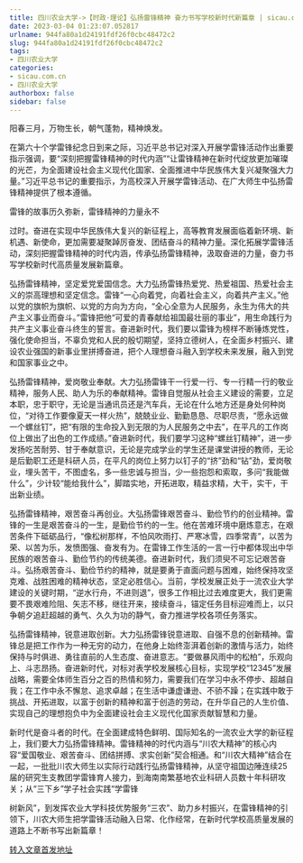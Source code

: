 ```yaml
---
title: 四川农业大学->【时政·理论】弘扬雷锋精神 奋力书写学校新时代新篇章 | sicau.com.cn
date: 2023-03-04 01:23:07.052817
urlname: 944fa80a1d24191fdf26f0cbc48472c2
slug: 944fa80a1d24191fdf26f0cbc48472c2
tags: 
- 四川农业大学
categories:
- sicau.com.cn
- 四川农业大学
authorbox: false
sidebar: false
---
```

阳春三月，万物生长，朝气蓬勃，精神焕发。

在第六十个学雷锋纪念日到来之际，习近平总书记对深入开展学雷锋活动作出重要指示强调，要“深刻把握雷锋精神的时代内涵”“让雷锋精神在新时代绽放更加璀璨的光芒，为全面建设社会主义现代化国家、全面推进中华民族伟大复兴凝聚强大力量。”习近平总书记的重要指示，为高校深入开展学雷锋活动、在广大师生中弘扬雷锋精神提供了根本遵循。

雷锋的故事历久弥新，雷锋精神的力量永不
<!--more-->
过时。奋进在实现中华民族伟大复兴的新征程上，高等教育发展面临着新环境、新机遇、新使命，更加需要凝聚踔厉奋发、团结奋斗的精神力量。深化拓展学雷锋活动，深刻把握雷锋精神的时代内涵，传承弘扬雷锋精神，汲取奋进的力量，奋力书写学校新时代高质量发展新篇章。

弘扬雷锋精神，坚定爱党爱国信念。大力弘扬雷锋热爱党、热爱祖国、热爱社会主义的崇高理想和坚定信念。雷锋“一心向着党，向着社会主义，向着共产主义。”他以党的旗帜为旗帜、以党的方向为方向，“全心全意为人民服务，永生为伟大的共产主义事业而奋斗。”雷锋把他“可爱的青春献给祖国最壮丽的事业”，用生命践行为共产主义事业奋斗终生的誓言。奋进新时代，我们要以雷锋为榜样不断锤炼党性，强化使命担当，不辜负党和人民的殷切期望，坚持立德树人，在全面乡村振兴、建设农业强国的新事业里拼搏奋进，把个人理想奋斗融入到学校未来发展，融入到党和国家事业之中。

弘扬雷锋精神，爱岗敬业奉献。大力弘扬雷锋干一行爱一行、专一行精一行的敬业精神，服务人民、助人为乐的奉献精神。雷锋自觉服从社会主义建设的需要，立足本职，忠于职守，无论是当通讯员还是汽车兵，无论在什么地方还是身处何种岗位，“对待工作要像夏天一样火热”，兢兢业业、勤勤恳恳、尽职尽责，“愿永远做一个螺丝钉”，把“有限的生命投入到无限的为人民服务之中去”，在平凡的工作岗位上做出了出色的工作成绩。”奋进新时代，我们要学习这种“螺丝钉精神”，进一步发扬吃苦耐劳、甘于奉献意识，无论是完成学业的学生还是课堂讲授的教师，无论是后勤职工还是科研人员，在平凡的岗位上努力以钉子的“挤”劲和“钻”劲，爱岗敬业，埋头苦干，不图虚名，多一些忠诚与担当，少一些抱怨和索取，多问“我能做什么”，少计较“能给我什么”，脚踏实地，开拓进取，精益求精，大干，实干，干出新业绩。

弘扬雷锋精神，艰苦奋斗再创业。大弘扬雷锋艰苦奋斗、勤俭节约的创业精神。雷锋的一生是艰苦奋斗的一生，是勤俭节约的一生。他在苦难环境中磨炼意志，在艰苦条件下砥砺品行，“像松树那样，不怕风吹雨打、严寒冰雪，四季常青”，以苦为荣、以苦为乐，发愤图强、奋发有为。在雷锋工作生活的一言一行中都体现出中华民族的艰苦奋斗、勤俭节约的传统美德。奋进新时代，我们须臾不可忘记艰苦奋斗。弘扬艰苦奋斗、勤俭节约的精神，就是要勇于直面问题与困难，始终保持攻坚克难、战胜困难的精神状态，坚定必胜信心。当前，学校发展正处于一流农业大学建设的关键时期，“逆水行舟，不进则退”，很多工作相比过去难度更大，我们更需要不畏艰难险阻、矢志不移，继往开来，接续奋斗，锚定任务目标迎难而上，以只争朝夕追赶超越的勇气、久久为功的静气，奋力推进学校各项任务落实。

弘扬雷锋精神，锐意进取创新。大力弘扬雷锋锐意进取、自强不息的创新精神。雷锋总是把工作作为一种无穷的动力，在他身上始终澎湃着创新的激情与活力，始终保持与时俱进、勇往直前的人生态度、奋进意志。“要做暴风雨中的松柏”，乐观向上、斗志昂扬。奋进新时代，对标对表学校发展核心目标，实现学校“12345”发展战略，需要全体师生百分之百的热情和努力，需要我们在学习中永不停步、超越自我；在工作中永不懈怠、追求卓越；在生活中谦虚谦逊、不骄不躁；在实践中敢于挑战、开拓进取，以富于创新的精神和富于创造的劳动，在升华自己的人生价值、实现自己的理想抱负中为全面建设社会主义现代化国家贡献智慧和力量。

新时代是奋斗者的时代。在全面建成特色鲜明、国际知名的一流农业大学的新征程上，我们要大力弘扬雷锋精神。雷锋精神的时代内涵与“川农大精神”的核心内容“爱国敬业、艰苦奋斗、团结拼搏、求实创新”契合相通。和“川农大精神”结合在一起，一批批川农大师生以实际行动践行弘扬雷锋精神，从坚守祖国边陲连续25届的研究生支教团学雷锋育人接力，到海南南繁基地农业科研人员数十年科研攻关；从“三下乡”学子社会实践“学雷锋

树新风”，到发挥农业大学科技优势服务“三农”、助力乡村振兴，在雷锋精神的引领下，川农大师生把学雷锋活动融入日常、化作经常，在新时代学校高质量发展的道路上不断书写出新篇章！



[转入文章首发地址](https://news.sicau.edu.cn/info/1135/71170.htm)